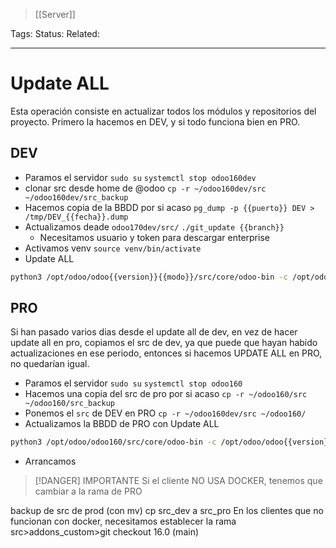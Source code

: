> [[Server]]

Tags: 
Status: 
Related: 

___

# Update ALL
Esta operación consiste en actualizar todos los módulos y repositorios del proyecto.
Primero la hacemos en DEV, y si todo funciona bien en PRO.

## DEV
 
- Paramos el servidor
	`sudo su`
	`systemctl stop odoo160dev`
- clonar src desde home de @odoo
	`cp -r ~/odoo160dev/src ~/odoo160dev/src_backup`
- Hacemos copia de la BBDD por si acaso
	`pg_dump -p {{puerto}} DEV > /tmp/DEV_{{fecha}}.dump`
- Actualizamos deade `odoo170dev/src/`
  `./git_update {{branch}}`
	- Necesitamos usuario y token para descargar enterprise
- Activamos venv
	`source venv/bin/activate`
- Update ALL
```sh
python3 /opt/odoo/odoo{{version}}{{modo}}/src/core/odoo-bin -c /opt/odoo/odoo{{version}}{{modo}}/conf/odoo{{version}}{{modo}}.conf --stop-after-init --i18n-overwrite '--log level=info' --no-xmlrpc -d {{database_name}} -u all
```


## PRO

Si han pasado varios dias desde el update all de dev, en vez de hacer update all en pro, copiamos el src de dev, ya que puede que hayan habido actualizaciones en ese periodo, entonces si hacemos UPDATE ALL en PRO, no quedarían igual.

- Paramos el servidor
	`sudo su`
	`systemctl stop odoo160`
- Hacemos una copia del src de pro por si acaso
	`cp -r ~/odoo160/src ~/odoo160/src_backup`
- Ponemos el `src` de DEV en PRO
	`cp -r ~/odoo160dev/src ~/odoo160/`
- Actualizamos la BBDD de PRO con Update ALL
```sh
python3 /opt/odoo/odoo160/src/core/odoo-bin -c /opt/odoo/odoo{{version}}{{modo}}/conf/odoo160.conf --stop-after-init --i18n-overwrite '--log level=info' --no-xmlrpc -d PRO -u all
```
- Arrancamos 

> [!DANGER] IMPORTANTE
> Si el cliente NO USA DOCKER, tenemos que cambiar a la rama de PRO


backup de src de prod (con mv)
cp src_dev a src_pro
En los clientes que no funcionan con docker, necesitamos establecer la rama src>addons_custom>git checkout 16.0 (main)